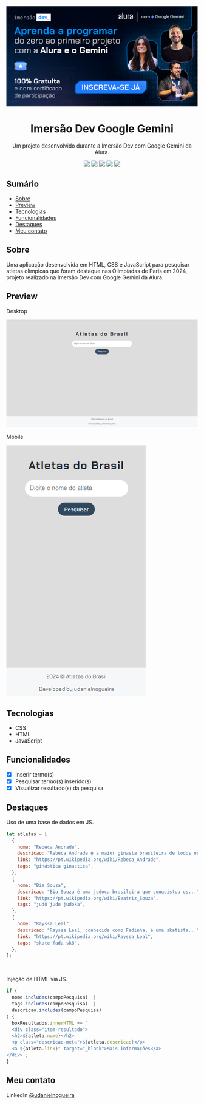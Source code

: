 <div align="center">
  <img src="./assets/img/imersao-dev-google-gemini.webp">
  <h1>Imersão Dev Google Gemini</h1>
  <p>Um projeto desenvolvido durante a Imersão Dev com Google Gemini da Alura.</p>
  <img src="https://img.shields.io/github/languages/count/udanielnogueira/imersao-dev-google-gemini">
  <img src="https://img.shields.io/github/languages/top/udanielnogueira/imersao-dev-google-gemini">
  <img src="https://img.shields.io/github/languages/code-size/udanielnogueira/imersao-dev-google-gemini">
  <img src="https://img.shields.io/github/last-commit/udanielnogueira/imersao-dev-google-gemini">
  <img src="https://img.shields.io/badge/responsive-yes-ff69b4">
</div>

## Sumário

- [Sobre](#about)
- [Preview](#preview)
- [Tecnologias](#built-with)
- [Funcionalidades](#key-features)
- [Destaques](#highlights)
- [Meu contato](#contact)

<h2 id="about">Sobre</h2>

Uma aplicação desenvolvida em HTML, CSS e JavaScript para pesquisar atletas olímpicas que foram destaque nas Olimpíadas de Paris em 2024, projeto realizado na Imersão Dev com Google Gemini da Alura.

<h2 id="preview">Preview</h2>

Desktop

![Desktop Preview](./assets/img/desktop-sreenshot.png "Desktop Preview")

Mobile

<img src="./assets/img/mobile-screenshot.png">

<h2 id="built-with">Tecnologias</h2>

- CSS
- HTML
- JavaScript

<h2 id="key-features">Funcionalidades</h2>

- [x] Inserir termo(s)
- [x] Pesquisar termo(s) inserido(s)
- [x] Visualizar resultado(s) da pesquisa

<h2 id="highlights">Destaques</h2>

Uso de uma base de dados em JS.

```js
let atletas = [
  {
    nome: "Rebeca Andrade",
    descricao: "Rebeca Andrade é a maior ginasta brasileira de todos os...",
    link: "https://pt.wikipedia.org/wiki/Rebeca_Andrade",
    tags: "ginástica ginastica",
  },
  {
    nome: "Bia Souza",
    descricao: "Bia Souza é uma judoca brasileira que conquistou os...",
    link: "https://pt.wikipedia.org/wiki/Beatriz_Souza",
    tags: "judô judo judoka",
  },
  {
    nome: "Rayssa Leal",
    descricao: "Rayssa Leal, conhecida como Fadinha, é uma skatista...",
    link: "https://pt.wikipedia.org/wiki/Rayssa_Leal",
    tags: "skate fada sk8",
  },
];
```

<br>

Injeção de HTML via JS.

```js
if (
  nome.includes(campoPesquisa) ||
  tags.includes(campoPesquisa) ||
  descricao.includes(campoPesquisa)
) {
  boxResultados.innerHTML += `
  <div class="item-resultado">
  <h2>${atleta.nome}</h2>
  <p class="descricao-meta">${atleta.descricao}</p>
  <a ${atleta.link}" target="_blank">Mais informações</a>
</div>`;
}
```

<h2 id="contact">Meu contato</h2>

LinkedIn [@udanielnogueira](https://www.linkedin.com/in/udanielnogueira/)
